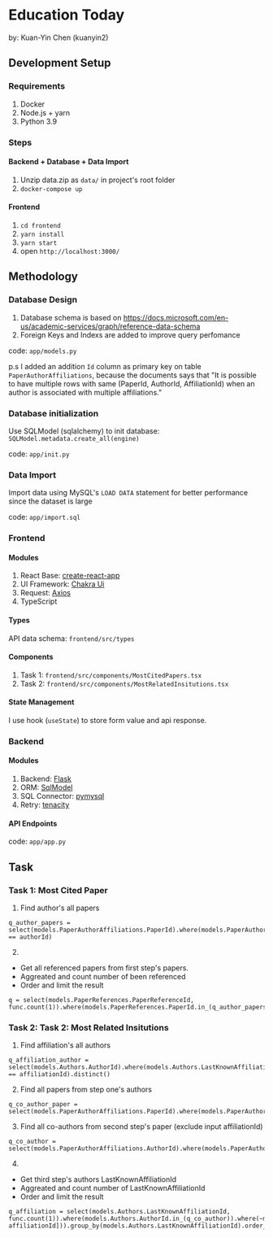 # Education Today

by: Kuan-Yin Chen (kuanyin2)

## Development Setup

### Requirements

1. Docker
2. Node.js + yarn
3. Python 3.9

### Steps

#### Backend + Database + Data Import

1. Unzip data.zip as `data/` in project's root folder
2. `docker-compose up`

#### Frontend

1. `cd frontend`
2. `yarn install`
3. `yarn start`
4. open `http://localhost:3000/`


## Methodology

### Database Design

1. Database schema is based on https://docs.microsoft.com/en-us/academic-services/graph/reference-data-schema
2. Foreign Keys and Indexs are added to improve query perfomance

code: `app/models.py`

p.s
I added an addition `Id` column as primary key on table `PaperAuthorAffiliations`, because the documents says that "It is possible to have multiple rows with same (PaperId, AuthorId, AffiliationId) when an author is associated with multiple affiliations."

### Database initialization

Use SQLModel (sqlalchemy) to init database: `SQLModel.metadata.create_all(engine)`

code: `app/init.py`

### Data Import

Import data using MySQL's `LOAD DATA` statement for better performance since the dataset is large

code: `app/import.sql`

### Frontend

#### Modules

1. React Base: [create-react-app](https://github.com/facebook/create-react-app)
2. UI Framework: [Chakra Ui](https://chakra-ui.com/)
3. Request: [Axios](https://github.com/axios/axios)
4. TypeScript

#### Types

API data schema: `frontend/src/types`

#### Components

1. Task 1:  `frontend/src/components/MostCitedPapers.tsx`
2. Task 2: `frontend/src/components/MostRelatedInsitutions.tsx`

#### State Management

I use hook (`useState`) to store form value and api response.

### Backend

#### Modules

1. Backend: [Flask](https://github.com/pallets/flask)
2. ORM: [SqlModel](https://sqlmodel.tiangolo.com/)
3. SQL Connector: [pymysql](https://github.com/PyMySQL/PyMySQL)
4. Retry: [tenacity](https://github.com/jd/tenacity)

#### API Endpoints

code: `app/app.py`

## Task

### Task 1: Most Cited Paper

1. Find author's all papers 
```
q_author_papers = select(models.PaperAuthorAffiliations.PaperId).where(models.PaperAuthorAffiliations.AuthorId == authorId)
```


2. 
- Get all referenced papers from first step's papers.
- Aggreated and count number of been referenced 
- Order and limit the result
```
q = select(models.PaperReferences.PaperReferenceId, func.count(1)).where(models.PaperReferences.PaperId.in_(q_author_papers)).group_by(models.PaperReferences.PaperReferenceId).order_by(func.count(1).desc()).limit(limit)
```

### Task 2: Task 2: Most Related Insitutions

1. Find affiliation's all authors
```
q_affiliation_author = select(models.Authors.AuthorId).where(models.Authors.LastKnownAffiliationId == affiliationId).distinct()
```

2. Find all papers from step one's authors
```
q_co_author_paper = select(models.PaperAuthorAffiliations.PaperId).where(models.PaperAuthorAffiliations.AuthorId.in_(q_affiliation_author)).distinct()
```

3. Find all co-authors from second step's paper (exclude input affiliationId)
```
q_co_author = select(models.PaperAuthorAffiliations.AuthorId).where(models.PaperAuthorAffiliations.PaperId.in_(q_co_author_paper)).where(~models.PaperAuthorAffiliations.AffiliationId.in_([affiliationId])).distinct()
```

4. 
- Get third step's authors LastKnownAffiliationId
- Aggreated and count number of LastKnownAffiliationId
- Order and limit the result
```
q_affiliation = select(models.Authors.LastKnownAffiliationId, func.count(1)).where(models.Authors.AuthorId.in_(q_co_author)).where(~models.Authors.LastKnownAffiliationId.in_([0, affiliationId])).group_by(models.Authors.LastKnownAffiliationId).order_by(func.count(1).desc()).limit(limit)
```